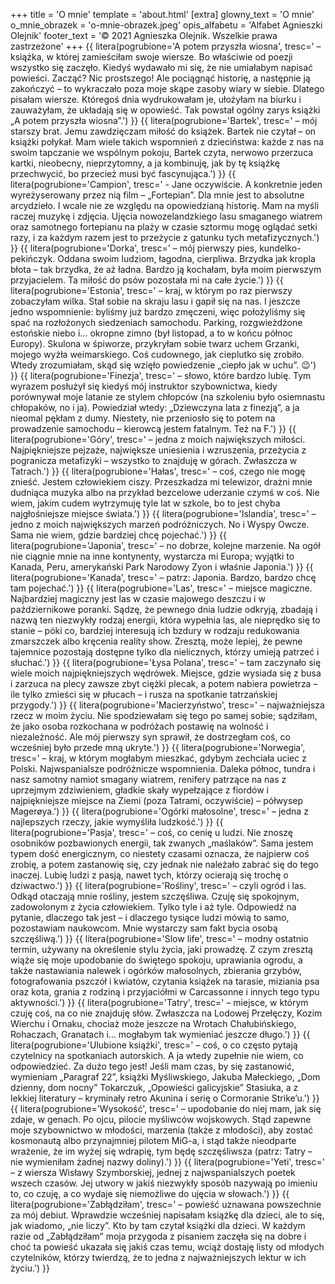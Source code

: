 +++
title = 'O mnie'
template = 'about.html'
[extra]
glowny_text = 'O mnie'
o_mnie_obrazek = 'o-mnie-obrazek.jpeg'
opis_alfabetu = 'Alfabet Agnieszki Olejnik'
footer_text = '© 2021 Agnieszka Olejnik. Wszelkie prawa zastrzeżone'
+++
{{ litera(pogrubione='A potem przyszła wiosna', tresc=' – książka, w której zamieściłam swoje wiersze. Bo właściwie od poezji wszystko się zaczęło. Kiedyś wydawało mi się, że nie umiałabym napisać powieści. Zacząć? Nic prostszego! Ale pociągnąć historię, a następnie ją zakończyć – to wykraczało poza moje skąpe zasoby wiary w siebie. Dlatego pisałam wiersze. Któregoś dnia wydrukowałam je, ułożyłam na biurku i zauważyłam, że układają się w opowieść. Tak powstał ogólny zarys książki „A potem przyszła wiosna”.') }}
{{ litera(pogrubione='Bartek', tresc=' – mój starszy brat. Jemu zawdzięczam miłość do książek. Bartek nie czytał – on książki połykał. Mam wiele takich wspomnień z dzieciństwa: każde z nas na swoim tapczanie we wspólnym pokoju, Bartek czyta, nerwowo przerzuca kartki, nieobecny, nieprzytomny, a ja kombinuję, jak by tę książkę przechwycić, bo przecież musi być fascynująca.') }}
{{ litera(pogrubione='Campion', tresc=' - Jane oczywiście. A konkretnie jeden wyreżyserowany przez nią film – „Fortepian”. Dla mnie jest to absolutne arcydzieło. I wcale nie ze względu na opowiedzianą historię. Mam na myśli raczej muzykę i zdjęcia. Ujęcia nowozelandzkiego lasu smaganego wiatrem oraz samotnego fortepianu na plaży w czasie sztormu mogę oglądać setki razy, i za każdym razem jest to przeżycie z gatunku tych metafizycznych.') }}
{{ litera(pogrubione='Dorka', tresc=' – mój pierwszy pies, kundelko-pekińczyk. Oddana swoim ludziom, łagodna, cierpliwa. Brzydka jak kropla błota – tak brzydka, że aż ładna. Bardzo ją kochałam, była moim pierwszym przyjacielem. Ta miłość do psów pozostała mi na całe życie.') }}
{{ litera(pogrubione='Estonia', tresc=' – kraj, w którym po raz pierwszy zobaczyłam wilka. Stał sobie na skraju lasu i gapił się na nas. I jeszcze jedno wspomnienie: byliśmy już bardzo zmęczeni, więc położyliśmy się spać na rozłożonych siedzeniach samochodu. Parking, rozgwieżdżone estońskie niebo i… okropne zimno (był listopad, a to w końcu północ Europy). Skulona w śpiworze, przykryłam sobie twarz uchem Grzanki, mojego wyżła weimarskiego. Coś cudownego, jak cieplutko się zrobiło. Wtedy zrozumiałam, skąd się wzięło powiedzenie „ciepło jak w uchu”. 😉') }}
{{ litera(pogrubione='Finezja', tresc=' – słowo, które bardzo lubię. Tym wyrazem posłużył się kiedyś mój instruktor szybownictwa, kiedy porównywał moje latanie ze stylem chłopców (na szkoleniu było osiemnastu chłopaków, no i ja). Powiedział wtedy: „Dziewczyna lata z finezją”, a ja nieomal pękłam z dumy. Niestety, nie przeniosło się to potem na prowadzenie samochodu – kierowcą jestem fatalnym. Też na F.') }}
{{ litera(pogrubione='Góry', tresc=' – jedna z moich największych miłości. Najpiękniejsze pejzaże, największe uniesienia i wzruszenia, przeżycia z pogranicza metafizyki – wszystko to znajduję w górach. Zwłaszcza w Tatrach.') }}
{{ litera(pogrubione='Hałas', tresc=' – coś, czego nie mogę znieść. Jestem człowiekiem ciszy. Przeszkadza mi telewizor, drażni mnie dudniąca muzyka albo na przykład bezcelowe uderzanie czymś w coś. Nie wiem, jakim cudem wytrzymuję tyle lat w szkole, bo to jest chyba najgłośniejsze miejsce świata.') }}
{{ litera(pogrubione='Islandia', tresc=' – jedno z moich największych marzeń podróżniczych. No i Wyspy Owcze. Sama nie wiem, gdzie bardziej chcę pojechać.') }}
{{ litera(pogrubione='Japonia', tresc=' – no dobrze, kolejne marzenie. Na ogół nie ciągnie mnie na inne kontynenty, wystarcza mi Europa; wyjątki to Kanada, Peru, amerykański Park Narodowy Zyon i właśnie Japonia.') }}
{{ litera(pogrubione='Kanada', tresc=' – patrz: Japonia. Bardzo, bardzo chcę tam pojechać.') }}
{{ litera(pogrubione='Las', tresc=' – miejsce magiczne. Najbardziej magiczny jest las w czasie majowego deszczu i w październikowe poranki. Sądzę, że pewnego dnia ludzie odkryją, zbadają i nazwą ten niezwykły rodzaj energii, która wypełnia las, ale nieprędko się to stanie – póki co, bardziej interesują ich bzdury w rodzaju redukowania zmarszczek albo kręcenia reality show. Zresztą, może lepiej, że pewne tajemnice pozostają dostępne tylko dla nielicznych, którzy umieją patrzeć i słuchać.') }}
{{ litera(pogrubione='Łysa Polana', tresc=' – tam zaczynało się wiele moich najpiękniejszych wędrówek. Miejsce, gdzie wysiada się z busa i zarzuca na plecy zawsze zbyt ciężki plecak, a potem nabiera powietrza – ile tylko zmieści się w płucach – i rusza na spotkanie tatrzańskiej przygody.') }}
{{ litera(pogrubione='Macierzyństwo', tresc=' – najważniejsza rzecz w moim życiu. Nie spodziewałam się tego po samej sobie; sądziłam, że jako osoba rozkochana w podróżach postawię na wolność i niezależność. Ale mój pierwszy syn sprawił, że dostrzegłam coś, co wcześniej było przede mną ukryte.') }}
{{ litera(pogrubione='Norwegia', tresc=' – kraj, w którym mogłabym mieszkać, gdybym zechciała uciec z Polski. Najwspanialsze podróżnicze wspomnienia. Daleka północ, tundra i nasz samotny namiot smagany wiatrem, renifery patrzące na nas z uprzejmym zdziwieniem, gładkie skały wypełzające z fiordów i najpiękniejsze miejsce na Ziemi (poza Tatrami, oczywiście) – półwysep Magerøya.') }}
{{ litera(pogrubione='Ogórki małosolne', tresc=' – jedna z najlepszych rzeczy, jakie wymyśliła ludzkość.') }}
{{ litera(pogrubione='Pasja', tresc=' – coś, co cenię u ludzi. Nie znoszę osobników pozbawionych energii, tak zwanych „maślaków”. Sama jestem typem dość energicznym, co niestety czasami oznacza, że najpierw coś zrobię, a potem zastanowię się, czy jednak nie należało zabrać się do tego inaczej. Lubię ludzi z pasją, nawet tych, którzy ocierają się trochę o dziwactwo.') }}
{{ litera(pogrubione='Rośliny', tresc=' – czyli ogród i las. Odkąd otaczają mnie rośliny, jestem szczęśliwa. Czuję się spokojnym, zadowolonym z życia człowiekiem. Tylko tyle i aż tyle. Odpowiedź na pytanie, dlaczego tak jest – i dlaczego tysiące ludzi mówią to samo, pozostawiam naukowcom. Mnie wystarczy sam fakt bycia osobą szczęśliwą.') }}
{{ litera(pogrubione='Slow life', tresc=' – modny ostatnio termin, używany na określenie stylu życia, jaki prowadzę. Z czym zresztą wiąże się moje upodobanie do świętego spokoju, uprawiania ogrodu, a także nastawiania nalewek i ogórków małosolnych, zbierania grzybów, fotografowania pszczół i kwiatów, czytania książek na tarasie, miziania psa oraz kota, grania z rodziną i przyjaciółmi w Carcassonne i innych tego typu aktywności.') }}
{{ litera(pogrubione='Tatry', tresc=' – miejsce, w którym czuję coś, na co nie znajduję słów. Zwłaszcza na Lodowej Przełęczy, Kozim Wierchu i Ornaku, chociaż może jeszcze na Wrotach Chałubińskiego, Rohaczach, Granatach i… mogłabym tak wymieniać jeszcze długo.') }}
{{ litera(pogrubione='Ulubione książki', tresc=' – coś, o co często pytają czytelnicy na spotkaniach autorskich. A ja wtedy zupełnie nie wiem, co odpowiedzieć. Za dużo tego jest! Jeśli mam czas, by się zastanowić, wymieniam „Paragraf 22”, książki Myśliwskiego, Jakuba Małeckiego, „Dom dzienny, dom nocny” Tokarczuk, „Opowieści galicyjskie” Stasiuka, a z lekkiej literatury – kryminały retro Akunina i serię o Cormoranie Strike’u.') }}
{{ litera(pogrubione='Wysokość', tresc=' – upodobanie do niej mam, jak się zdaje, w genach. Po ojcu, pilocie myśliwców wojskowych. Stąd zapewne moje szybownictwo w młodości, marzenia (także z młodości), aby zostać kosmonautą albo przynajmniej pilotem MiG-a, i stąd także nieodparte wrażenie, że im wyżej się wdrapię, tym będę szczęśliwsza (patrz: Tatry – nie wymieniłam żadnej nazwy doliny).') }}
{{ litera(pogrubione='Yeti', tresc=' – z wiersza Wisławy Szymborskiej, jednej z najwspanialszych poetek wszech czasów. Jej utwory w jakiś niezwykły sposób nazywają po imieniu to, co czuję, a co wydaje się niemożliwe do ujęcia w słowach.') }}
{{ litera(pogrubione='Zabłądziłam', tresc=' – powieść uznawana powszechnie za mój debiut. Wprawdzie wcześniej napisałam książkę dla dzieci, ale to się, jak wiadomo, „nie liczy”. Kto by tam czytał książki dla dzieci. W każdym razie od „Zabłądziłam” moja przygoda z pisaniem zaczęła się na dobre i choć ta powieść ukazała się jakiś czas temu, wciąż dostaję listy od młodych czytelników, którzy twierdzą, że to jedna z najważniejszych lektur w ich życiu.') }}

